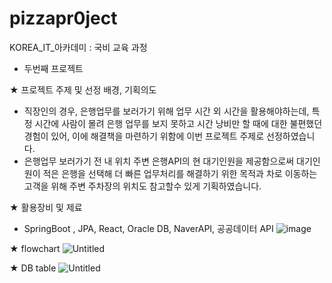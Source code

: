 # pizzapr0ject

KOREA_IT_아카데미 : 국비 교육 과정
- 두번째 프로젝트

★ 프로젝트 주제 및 선정 배경, 기획의도
- 직장인의 경우, 은행업무를 보러가기 위해 업무 시간 외 시간을 활용해야하는데, 특정 시간에 사람이 몰려 은행 업무를 보지 못하고 시간 낭비만 할 때에 대한 불편했던 경험이 있어, 이에 해결책을 마련하기 위함에 이번 프로젝트 주제로 선정하였습니다.
- 은행업무 보러가기 전 내 위치 주변  은행API의 현 대기인원을 제공함으로써 대기인원이 적은 은행을 선택해 더 빠른 업무처리를 해결하기 위한 목적과 차로 이동하는 고객을 위해 주변 주차장의 위치도 참고할수 있게 기획하였습니다.

★ 활용장비 및 제료
- SpringBoot , JPA, React, Oracle DB, NaverAPI, 공공데이터 API
  ![image](https://github.com/kyounghosong/Find-a-bank-near-me/assets/151596220/02a87ef3-9987-4fb7-8e50-e41ccfb96b91)


★ flowchart
![Untitled](https://github.com/kyoungho95/Find-a-bank-near-me/assets/151596220/3cec566b-1e61-4d7d-8d56-2b051a0c3f21)

★ DB table
![Untitled](https://github.com/kyoungho95/Find-a-bank-near-me/assets/151596220/4edf7b85-eefd-4f99-8fbd-4dd060f06b1c)






